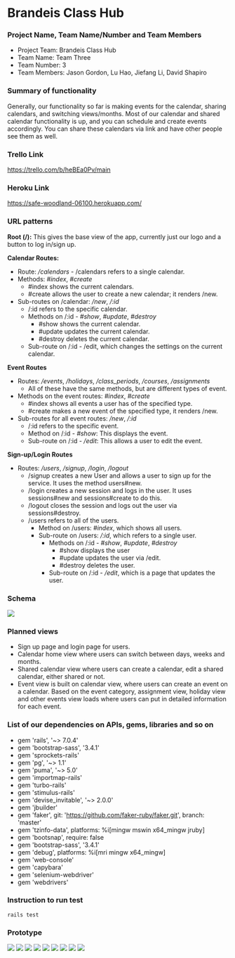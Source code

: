 # Brandeis Class Hub

### Project Name, Team Name/Number and Team Members
- Project Team: Brandeis Class Hub
- Team Name: Team Three
- Team Number: 3
- Team Members: Jason Gordon, Lu Hao, Jiefang Li, David Shapiro

### Summary of functionality
Generally, our functionality so far is making events for the calendar, sharing calendars, and switching views/months. Most of our calendar and shared calendar functionality is up, and you can schedule and create events accordingly. You can share these calendars via link and have other people see them as well.

### Trello Link
https://trello.com/b/heBEa0Pv/main

### Heroku Link
https://safe-woodland-06100.herokuapp.com/

### URL patterns
**Root (/):** This gives the base view of the app, currently just our logo and a button to log in/sign up.

**Calendar Routes:**
- Route: */calendars* - /calendars refers to a single calendar.
- Methods: *#index*, *#create*
  - #index shows the current calendars.
  - #create allows the user to create a new calendar; it renders /new.
- Sub-routes on /calendar: */new*, */:id* 
  - /:id refers to the specific calendar.
  - Methods on /:id - *#show*, *#update*, *#destroy*
    - #show shows the current calendar.
    - #update updates the current calendar.
    - #destroy deletes the current calendar.
  - Sub-route on /:id - /edit, which changes the settings on the current calendar.
  
**Event Routes**
- Routes: */events*, */holidays*, */class_periods*, */courses*, */assignments*
  - All of these have the same methods, but are different types of event.
- Methods on the event routes: *#index*, *#create*
  - #index shows all events a user has of the specified type.
  - #create makes a new event of the specified type, it renders /new.
- Sub-routes for all event routes: */new*, */:id*
  - /:id refers to the specific event.
  - Method on /:id - *#show*: This displays the event.
  - Sub-route on /:id - */edit*: This allows a user to edit the event.
  
**Sign-up/Login Routes**
- Routes: */users*, */signup*, */login*, */logout*
    - /signup creates a new User and allows a user to sign up for the service. It uses the method users#new.
    - /login creates a new session and logs in the user. It uses sessions#new and sessions#create to do this.
    - /logout closes the session and logs out the user via sessions#destroy.
    - /users refers to all of the users.
      - Method on /users: *#index*, which shows all users.
      - Sub-route on /users: */:id*, which refers to a single user.
        - Methods on /:id - *#show*, *#update*, *#destroy*
          - #show displays the user
          - #update updates the user via /edit.
          - #destroy deletes the user.
        - Sub-route on /:id - */edit*, which is a page that updates the user.



### Schema
<img src="./app/assets/images/schema.png"/>

### Planned views
- Sign up page and login page for users. 
- Calendar home view where users can switch between days, weeks and months.
- Shared calendar view where users can create a calendar, edit a shared calendar, either shared or not.
- Event view is built on calendar view, where users can create an event on a calendar. Based on the event category, assignment view, holiday view and other events view loads where users can put in detailed information for each event.

### List of our dependencies on APIs, gems, libraries and so on
- gem 'rails', '~> 7.0.4'
- gem 'bootstrap-sass', '3.4.1'
- gem 'sprockets-rails'
- gem 'pg', '~> 1.1'
- gem 'puma', '~> 5.0'
- gem 'importmap-rails'
- gem 'turbo-rails'
- gem 'stimulus-rails'
- gem 'devise_invitable', '~> 2.0.0'
- gem 'jbuilder'
- gem 'faker', git: 'https://github.com/faker-ruby/faker.git', branch: 'master'
- gem 'tzinfo-data', platforms: %i[mingw mswin x64_mingw jruby]
- gem 'bootsnap', require: false
- gem 'bootstrap-sass', '3.4.1'
- gem 'debug', platforms: %i[mri mingw x64_mingw]
- gem 'web-console'
- gem 'capybara'
- gem 'selenium-webdriver'
- gem 'webdrivers'

### Instruction to run test
```
rails test
```

### Prototype
<img src="./app/assets/images/paper_prototype/first_page.png">
<img src="./app/assets/images/paper_prototype/login.png">
<img src="./app/assets/images/paper_prototype/sign_up.png">
<img src="./app/assets/images/paper_prototype/month.png">
<img src="./app/assets/images/paper_prototype/week.png">
<img src="./app/assets/images/paper_prototype/day.png">
<img src="./app/assets/images/paper_prototype/event.png">
<img src="./app/assets/images/paper_prototype/new_event.png">
<img src="./app/assets/images/paper_prototype/shared_calendars.png">





